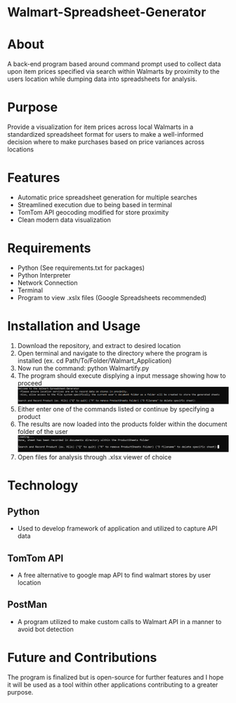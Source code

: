 # Walmart-Spreadsheet-Generator
# About
A back-end program based around command prompt used to collect data upon item prices specified via search within Walmarts by proximity to the users location while dumping data into spreadsheets for analysis.

# Purpose
Provide a visualization for item prices across local Walmarts in a standardized spreadsheet format for users to make a well-informed decision where to make purchases based on price variances across locations

# Features
* Automatic price spreadsheet generation for multiple searches
* Streamlined execution due to being based in terminal
* TomTom API geocoding modified for store proximity
* Clean modern data visualization

# Requirements
* Python (See requirements.txt for packages)
* Python Interpreter
* Network Connection
* Terminal
* Program to view .xslx files (Google Spreadsheets recommended)

# Installation and Usage
 1. Download the repository, and extract to desired location
 2. Open terminal and navigate to the directory where the program is installed (ex. cd Path/To/Folder/Walmart_Application)
 3. Now run the command: python Walmartify.py
 4. The program should execute displying a input message showing how to proceed
 ![Logo](Walmart_Application/README_Images/Start.PNG)
 6. Either enter one of the commands listed or continue by specifying a product
 7. The results are now loaded into the products folder within the document folder of the user
 ![Logo](Walmart_Application/README_Images/done.png)
 9. Open files for analysis through .xlsx viewer of choice

# Technology
## Python
* Used to develop framework of application and utilized to capture API data
## TomTom API
* A free alternative to google map API to find walmart stores by user location
## PostMan 
* A program utilized to make custom calls to Walmart API in a manner to avoid bot detection

# Future and Contributions
The program is finalized but is open-source for further features and I hope it will be used as a tool within other applications contributing to a greater purpose. 

